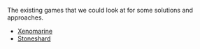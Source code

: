 The existing games that we could look at for some solutions and approaches.

- [Xenomarine](https://store.steampowered.com/app/676830/Xenomarine/)
- [Stoneshard](https://store.steampowered.com/app/869760/Stoneshard_Prologue/)
